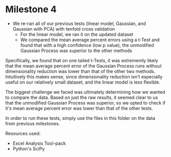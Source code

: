 Milestone 4
===========

* We re-ran all of our previous tests (linear model, Gaussian, and Gaussian with PCA) with tenfold cross validation
  * For the linear model, we ran it on the updated dataset
  * We compared the mean average percent errors using a t-Test and found that with a high confidence (low p value), the unmodified Gaussian Process was superior to the other methods 
  
Specifically, we found that on one tailed t-Tests, it was extrememly likely that the mean average percent error of the Gaussian Process runs without dimensionality reduction was lower than that of the other two methods. Intuitively this makes sense, since dimensionality reduction isn't especially useful on our relatively small dataset, and the linear model is less flexible.

The biggest challenge we faced was ultimately determining how we wanted to compare the data. Based on just the raw results, it seemed clear to us that the unmodified Gaussian Process was superior, so we opted to check if it's mean average percent error was lower than that of the other tests.

In order to run these tests, simply use the files in this folder on the data from previous milestones.

Resources used:
  * Excel Analysis Tool-pack
  * Python's SciPy
